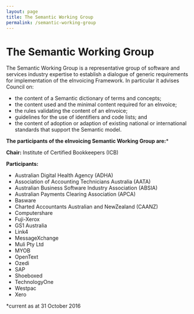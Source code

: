 ```yaml
---
layout: page
title: The Semantic Working Group
permalink: /semantic-working-group
---
```


# The Semantic Working Group

The Semantic Working Group is a representative group of software and services industry expertise to establish a dialogue of generic requirements for implementation of the eInvoicing Framework. In particular it advises Council on: 
- the content of a Semantic dictionary of terms and concepts;
- the content used and the minimal content required for an eInvoice;
- the rules validating the content of an eInvoice;
- guidelines for the use of identifiers and code lists; and
- the content of adoption or adaption of existing national or international standards that support the Semantic model.

**The participants of the eInvoicing Semantic Working Group are:***

**Chair:** Institute of Certified Bookkeepers (ICB)

**Participants:**
- Australian Digital Health Agency (ADHA) 
- Association of Accounting Technicians Australia (AATA) 
- Australian Business Software Industry Association (ABSIA) 
- Australian Payments Clearing Association (APCA) 
- Basware
- Charted Accountants Australian and NewZealand (CAANZ)
- Computershare
- Fuji-Xerox
- GS1 Australia
- Link4
- MessageXchange
- Muli Pty Ltd
- MYOB
- OpenText
- Ozedi
- SAP
- Shoeboxed
- TechnologyOne
- Westpac
- Xero

*current as at 31 October 2016
